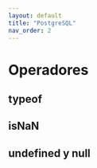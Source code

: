 ```yaml
---
layout: default
title: "PostgreSQL"
nav_order: 2
---
```


# Operadores
## typeof
## isNaN
## undefined y null